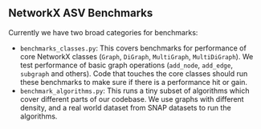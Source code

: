 ## NetworkX ASV Benchmarks

Currently we have two broad categories for benchmarks:

- `benchmarks_classes.py`: This covers benchmarks for performance of core NetworkX classes (`Graph`, `DiGraph`, `MultiGraph`, `MultiDiGraph`). We test performance of basic graph operations (`add_node`, `add_edge`, `subgraph` and others). Code that touches the core classes should run these benchmarks to make sure if there is a performance hit or gain.
- `benchmark_algorithms.py`: This runs a tiny subset of algorithms which cover different parts of our codebase. We use graphs with different density, and a real world dataset from SNAP datasets to run the algorithms.

